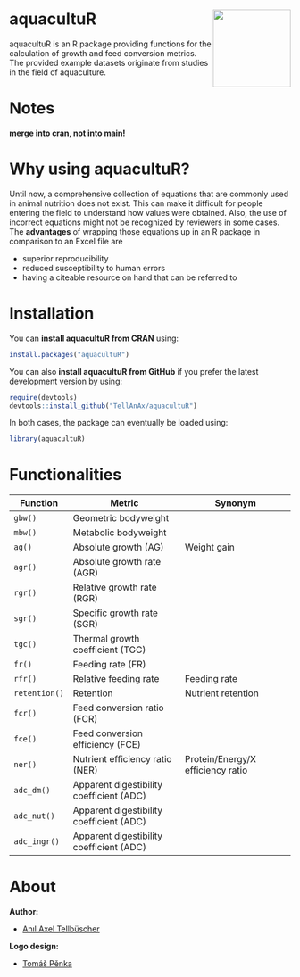 
<!-- README.md is generated from README.Rmd. Please edit that file -->

# aquacultuR <img src="man/figures/logo.png" align="right" height="139" alt="" />

aquacultuR is an R package providing functions for the calculation of
growth and feed conversion metrics. The provided example datasets
originate from studies in the field of aquaculture.

# Notes

**merge into cran, not into main!**

# Why using aquacultuR?

Until now, a comprehensive collection of equations that are commonly
used in animal nutrition does not exist. This can make it difficult for
people entering the field to understand how values were obtained. Also,
the use of incorrect equations might not be recognized by reviewers in
some cases. The **advantages** of wrapping those equations up in an R
package in comparison to an Excel file are

- superior reproducibility
- reduced susceptibility to human errors
- having a citeable resource on hand that can be referred to

# Installation

You can **install aquacultuR from CRAN** using:

``` r
install.packages("aquacultuR")
```

You can also **install aquacultuR from GitHub** if you prefer the latest
development version by using:

``` r
require(devtools)
devtools::install_github("TellAnAx/aquacultuR")
```

In both cases, the package can eventually be loaded using:

``` r
library(aquacultuR)
```

# Functionalities

| Function | Metric | Synonym |
|----|----|----|
| `gbw()` | Geometric bodyweight |  |
| `mbw()` | Metabolic bodyweight |  |
| `ag()` | Absolute growth (AG) | Weight gain |
| `agr()` | Absolute growth rate (AGR) |  |
| `rgr()` | Relative growth rate (RGR) |  |
| `sgr()` | Specific growth rate (SGR) |  |
| `tgc()` | Thermal growth coefficient (TGC) |  |
| `fr()` | Feeding rate (FR) |  |
| `rfr()` | Relative feeding rate | Feeding rate |
| `retention()` | Retention | Nutrient retention |
| `fcr()` | Feed conversion ratio (FCR) |  |
| `fce()` | Feed conversion efficiency (FCE) |  |
| `ner()` | Nutrient efficiency ratio (NER) | Protein/Energy/X efficiency ratio |
| `adc_dm()` | Apparent digestibility coefficient (ADC) |  |
| `adc_nut()` | Apparent digestibility coefficient (ADC) |  |
| `adc_ingr()` | Apparent digestibility coefficient (ADC) |  |

# About

**Author:**

- [Anıl Axel Tellbüscher](https://anil.tellbuescher.online)

**Logo design:**

- [Tomáš Pěnka](https://www.linkedin.com/in/tomáš-pěnka-a25866287/)
